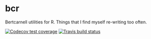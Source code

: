 # bcr
Bertcarnell utilities for R.  Things that I find myself re-writing too often.

[![Codecov test coverage](https://codecov.io/gh/bertcarnell/bcr/branch/master/graph/badge.svg)](https://codecov.io/gh/bertcarnell/bcr?branch=master)
[![Travis build status](https://travis-ci.com/bertcarnell/bcr.svg?branch=master)](https://travis-ci.com/bertcarnell/bcr)

